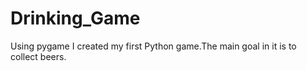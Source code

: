 # Drinking_Game
Using pygame I created my first Python game.The main goal in it is to collect beers.
